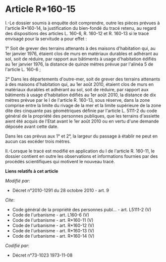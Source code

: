 # Article R*160-15

I.-Le dossier soumis à enquête doit comprendre, outre les pièces prévues à l'article R*160-14, la justification du bien-fondé
du tracé retenu, au regard des dispositions des articles L. 160-6, R. 160-12 et R. 160-13 si le tracé envisagé pour la
servitude a pour effet : 

1° Soit de grever des terrains attenants à des maisons d'habitation qui, au 1er janvier 1976, étaient clos de murs en
matériaux durables et adhérant au sol, soit de réduire, par rapport aux bâtiments à usage d'habitation édifiés au 1er janvier
1976, la distance de quinze mètres prévue par l'alinéa 5 de l'article L. 160-6 ; 

2° Dans les départements d'outre-mer, soit de grever des terrains attenants à des maisons d'habitation qui, au 1er août 2010,
étaient clos de murs en matériaux durables et adhérant au sol, soit de réduire, par rapport aux bâtiments à usage
d'habitation édifiés au 1er août 2010, la distance de dix mètres prévue par le I de l'article R. 160-13, sous réserve, dans
la zone comprise entre la limite du rivage de la mer et la limite supérieure de la zone dite des cinquante pas géométriques
définie par l'article L. 5111-2 du code général de la propriété des personnes publiques, que les terrains d'assiette aient
été acquis de l'Etat avant le 1er août 2010 ou en vertu d'une demande déposée avant cette date. 

Dans les cas prévus aux 1° et 2°, la largeur du passage à établir ne peut en aucun cas excéder trois mètres. 

II.-Lorsque le tracé est modifié en application du I de l'article R. 160-11, le dossier contient en outre les observations et
informations fournies par des procédés scientifiques qui motivent le nouveau tracé.

**Liens relatifs à cet article**

_Modifié par_:

  - Décret n°2010-1291 du 28 octobre 2010 - art. 9

_Cite_:

  - Code général de la propriété des personnes publ... - art. L5111-2 (V)
  - Code de l'urbanisme - art. L160-6 (V)
  - Code de l'urbanisme - art. R*160-11 (V)
  - Code de l'urbanisme - art. R*160-12 (V)
  - Code de l'urbanisme - art. R*160-13 (V)
  - Code de l'urbanisme - art. R*160-14 (V)

_Codifié par_:

  - Décret n°73-1023 1973-11-08
